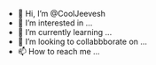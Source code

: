 - 👋 Hi, I’m @CoolJeevesh
- 👀 I’m interested in ...
- 🌱 I’m currently learning ...
- 💞️ I’m looking to collabbborate on ...
- 📫 How to reach me ...

<!---
CoolJeevesh/CoolJeevesh is a ✨ special ✨ repository because its `README.md` (this file) appears on your GitHub profile.
You can click the Preview link to take a look at your changes.
--->
